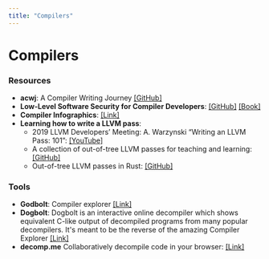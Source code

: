 ```yaml
---
title: "Compilers"
---
```


# Compilers

### Resources

- **acwj**: A Compiler Writing Journey [[GitHub]](https://github.com/DoctorWkt/acwj)
- **Low-Level Software Security for Compiler Developers**: [[GitHub]](https://llsoftsec.github.io/llsoftsecbook/) [[Book]](https://llsoftsec.github.io/llsoftsecbook/)
- **Compiler Infographics**: [[Link]](https://leveluppp.ghost.io/compiler-infographics/)
- **Learning how to write a LLVM pass**:
    - 2019 LLVM Developers’ Meeting: A. Warzynski “Writing an LLVM Pass: 101”: [[YouTube]](https://youtu.be/ar7cJl2aBuU?si=bwiz-vK9i-OE2yfT)
    - A collection of out-of-tree LLVM passes for teaching and learning: [[GitHub]](https://github.com/banach-space/llvm-tutor)
    - Out-of-tree LLVM passes in Rust: [[GitHub]](https://github.com/jamesmth/llvm-plugin-rs)

### Tools
- **Godbolt**: Compiler explorer [[Link]](https://godbolt.org)
- **Dogbolt**: Dogbolt is an interactive online decompiler which shows equivalent C-like output of decompiled programs from many popular decompilers. It's meant to be the reverse of the amazing Compiler Explorer [[Link]](https://dogbolt.org)
- **decomp.me** Collaboratively decompile code in your browser: [[Link]](https://decomp.me/)
